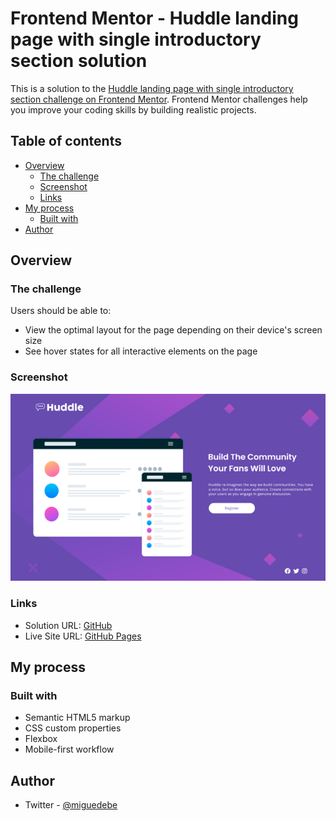 # Frontend Mentor - Huddle landing page with single introductory section solution

This is a solution to the [Huddle landing page with single introductory section challenge on Frontend Mentor](https://www.frontendmentor.io/challenges/huddle-landing-page-with-a-single-introductory-section-B_2Wvxgi0). Frontend Mentor challenges help you improve your coding skills by building realistic projects.

## Table of contents

- [Overview](#overview)
  - [The challenge](#the-challenge)
  - [Screenshot](#screenshot)
  - [Links](#links)
- [My process](#my-process)
  - [Built with](#built-with)
- [Author](#author)

## Overview

### The challenge

Users should be able to:

- View the optimal layout for the page depending on their device's screen size
- See hover states for all interactive elements on the page

### Screenshot

![](./images/screenshot-desktop.png)

### Links

- Solution URL: [GitHub](https://github.com/miguedebe/Huddle)
- Live Site URL: [GitHub Pages](https://miguedebe.github.io/Huddle/)

## My process

### Built with

- Semantic HTML5 markup
- CSS custom properties
- Flexbox
- Mobile-first workflow

## Author

- Twitter - [@miguedebe](https://www.twitter.com/miguedebe)

